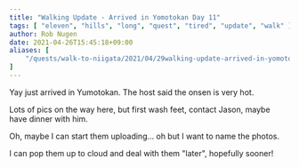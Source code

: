 ```yaml
---
title: "Walking Update - Arrived in Yomotokan Day 11"
tags: [ "eleven", "hills", "long", "quest", "tired", "update", "walk" ]
author: Rob Nugen
date: 2021-04-26T15:45:18+09:00
aliases: [
    "/quests/walk-to-niigata/2021/04/29walking-update-arrived-in-yomotokan-day-11"
]
---
```


Yay just arrived in Yumotokan. The host said the onsen is very hot.

Lots of pics on the way here, but first wash feet, contact Jason, maybe have dinner with him.

Oh, maybe I can start them uploading...  oh but I want to name the photos.

I can pop them up to cloud and deal with them "later", hopefully sooner!
